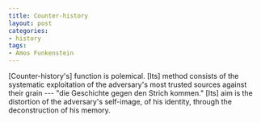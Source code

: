 ```yaml
---
title: Counter-history
layout: post
categories:
- history
tags:
- Amos Funkenstein
---
```


[Counter-history's] function is polemical. [Its] method consists of the systematic exploitation of the adversary's most trusted sources against their grain --- "die Geschichte gegen den Strich kommen." [Its] aim is the distortion of the adversary's self-image, of his identity, through the deconstruction of his memory.
